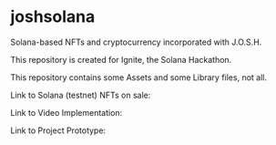 # joshsolana
Solana-based NFTs and cryptocurrency incorporated with J.O.S.H. 

This repository is created for Ignite, the Solana Hackathon. 

This repository contains some Assets and some Library files, not all.  


Link to Solana (testnet) NFTs on sale: 

Link to Video Implementation:

Link to Project Prototype: 
